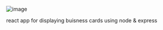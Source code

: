 
![image](https://user-images.githubusercontent.com/67638018/110233203-2110c300-7f2b-11eb-8100-74697d1fd121.png)

react app for displaying buisness cards using node & express

